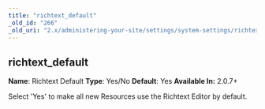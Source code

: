 ```yaml
---
title: "richtext_default"
_old_id: "266"
_old_uri: "2.x/administering-your-site/settings/system-settings/richtext_default"
---
```


## richtext\_default

**Name**: Richtext Default 
**Type**: Yes/No 
**Default**: Yes 
**Available In:** 2.0.7+

Select 'Yes' to make all new Resources use the Richtext Editor by default.